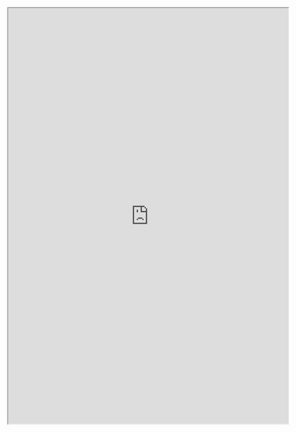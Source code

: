 <div>
  <iframe src="https://public.tableau.com/views/College-India-Rankings/Top100Univ-States?:language=en&:display_count=y&:origin=viz_share_link?:showVizHome=no&:embed=true"  width="645" height="955"></iframe>
</div>
